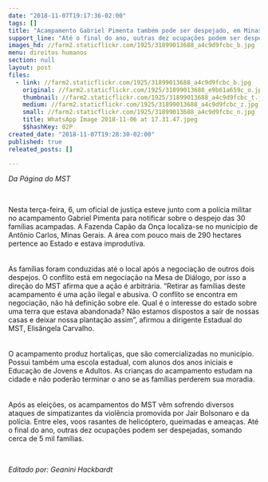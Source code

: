 ```yaml
---
date: "2018-11-07T19:17:36-02:00"
tags: []
title: "Acampamento Gabriel Pimenta também pode ser despejado, em Minas Gerais"
support_line: "Até o final do ano, outras dez ocupações podem ser despejadas, somando cerca de 5 mil famílias."
images_hd: //farm2.staticflickr.com/1925/31899013688_a4c9d9fcbc_b.jpg
menu: direitos humanos
section: null
layout: post
files:
  - link: //farm2.staticflickr.com/1925/31899013688_a4c9d9fcbc_b.jpg
    original: //farm2.staticflickr.com/1925/31899013688_e9b61a659c_o.jpg
    thumbnail: //farm2.staticflickr.com/1925/31899013688_a4c9d9fcbc_t.jpg
    medium: //farm2.staticflickr.com/1925/31899013688_a4c9d9fcbc_z.jpg
    small: //farm2.staticflickr.com/1925/31899013688_a4c9d9fcbc_n.jpg
    title: WhatsApp Image 2018-11-06 at 17.31.47.jpeg
    $$hashKey: 02P
created_date: "2018-11-07T19:28:30-02:00"
published: true
releated_posts: []

---
```

<p><em>Da P&aacute;gina do MST</em></p>

<p>&nbsp;</p>

<p>Nesta ter&ccedil;a-feira, 6, um oficial de justi&ccedil;a esteve junto com a pol&iacute;cia militar no acampamento Gabriel Pimenta para notificar sobre o despejo das 30 fam&iacute;lias acampadas. A Fazenda Cap&atilde;o da On&ccedil;a localiza-se no munic&iacute;pio de Ant&ocirc;nio Carlos, Minas Gerais. A &aacute;rea com pouco mais de 290 hectares pertence ao Estado e estava improdutiva.<br />
<br />
<br />
As fam&iacute;lias foram conduzidas at&eacute; o local ap&oacute;s a negocia&ccedil;&atilde;o de outros dois despejos. O conflito est&aacute; em negocia&ccedil;&atilde;o na Mesa de Di&aacute;logo, por isso a dire&ccedil;&atilde;o do MST afirma que a a&ccedil;&atilde;o &eacute; arbitr&aacute;ria. &ldquo;Retirar as fam&iacute;lias deste acampamento &eacute; uma a&ccedil;&atilde;o ilegal e abusiva. O conflito se encontra em negocia&ccedil;&atilde;o, n&atilde;o h&aacute; defini&ccedil;&atilde;o sobre ele. Qual &eacute; o interesse do estado sobre uma terra que estava abandonada? N&atilde;o estamos dispostos a sair de nossas casas e deixar nossa planta&ccedil;&atilde;o assim&rdquo;, afirmou a dirigente Estadual do MST, Elis&acirc;ngela Carvalho.<br />
<br />
<br />
O acampamento produz hortali&ccedil;as, que s&atilde;o comercializadas no munic&iacute;pio. Possui tamb&eacute;m uma escola estadual, com alunos dos anos iniciais e Educa&ccedil;&atilde;o de Jovens e Adultos. As crian&ccedil;as do acampamento estudam na cidade e n&atilde;o poder&atilde;o terminar o ano se as fam&iacute;lias perderem sua moradia.<br />
<br />
<br />
Ap&oacute;s as elei&ccedil;&otilde;es, os acampamentos do MST v&ecirc;m sofrendo diversos ataques de simpatizantes da viol&ecirc;ncia promovida por Jair Bolsonaro e da pol&iacute;cia. Entre eles, voos rasantes de helic&oacute;ptero, queimadas e amea&ccedil;as. At&eacute; o final do ano, outras dez ocupa&ccedil;&otilde;es podem ser despejadas, somando cerca de 5 mil fam&iacute;lias.</p>

<p>&nbsp;</p>

<p><em>Editado por: Geanini Hackbardt</em></p>
